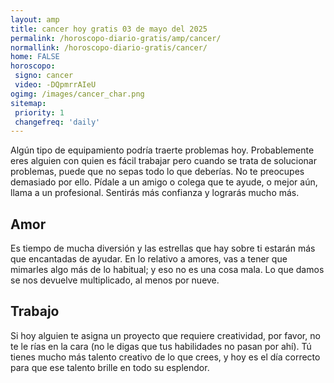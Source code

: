 ```yaml
---
layout: amp
title: cancer hoy gratis 03 de mayo del 2025 
permalink: /horoscopo-diario-gratis/amp/cancer/
normallink: /horoscopo-diario-gratis/cancer/
home: FALSE
horoscopo:
 signo: cancer
 video: -DQpmrrAIeU
ogimg: /images/cancer_char.png
sitemap:
 priority: 1
 changefreq: 'daily'
---
```



Algún tipo de equipamiento podría traerte problemas hoy. Probablemente eres alguien con quien es fácil trabajar pero cuando se trata de solucionar problemas, puede que no sepas todo lo que deberías. No te preocupes demasiado por ello. Pídale a un amigo o colega que te ayude, o mejor aún, llama a un profesional. Sentirás más confianza y lograrás mucho más.

## Amor

Es tiempo de mucha diversión y las estrellas que hay sobre ti estarán más que encantadas de ayudar. En lo relativo a amores, vas a tener que mimarles algo más de lo habitual; y eso no es una cosa mala. Lo que damos se nos devuelve multiplicado, al menos por nueve.

## Trabajo

Si hoy alguien te asigna un proyecto que requiere creatividad, por favor, no te le rías en la cara (no le digas que tus habilidades no pasan por ahí). Tú tienes mucho más talento creativo de lo que crees, y hoy es el día correcto para que ese talento brille en todo su esplendor.
